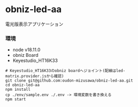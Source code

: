 # obniz-led-aa

電光版表示アプリケーション

### 環境

- node v18.11.0
- obniz Board
- Keyestudio_HT16K33

```
# Keyestudio_HT16K33のobniz boardへジョイント(配線はled-matrix.provider.jsから確認)
git clone git@github.com:oudon-mizusawa/obniz-led-aa.git
cd obniz-led-aa
npm install
cp ./env/sample.env ./.env -> 環境変数を書き換える
npm start
```
